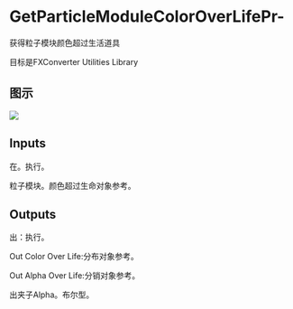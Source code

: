# GetParticleModuleColorOverLifePr-

获得粒子模块颜色超过生活道具

目标是FXConverter Utilities Library

## 图示

![]($-20221218-19022138.png)

## Inputs

在。执行。

粒子模块。颜色超过生命对象参考。  

## Outputs

出：执行。

Out Color Over Life:分布对象参考。

Out Alpha Over Life:分销对象参考。

出夹子Alpha。布尔型。
